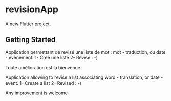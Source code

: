 # revisionApp

A new Flutter project.

## Getting Started

Application permettant de revisé une liste de mot : mot - traduction, ou date - évènement.
1- Créé une liste 
2- Révisé   : -)

Toute amélioration est la bienvenue 

Application allowing to revise a list associating word - translation, or date - event.
1- Create a list
2- Revised : -)

Any improvement is welcome
